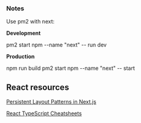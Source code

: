 ### Notes

Use pm2 with next:

**Development**

pm2 start npm --name "next" -- run dev

**Production**

npm run build
pm2 start npm --name "next" -- start

## React resources

[Persistent Layout Patterns in Next.js](https://adamwathan.me/2019/10/17/persistent-layout-patterns-in-nextjs/)

[React TypeScript Cheatsheets](https://react-typescript-cheatsheet.netlify.app/)
